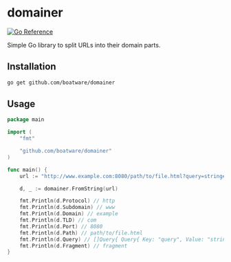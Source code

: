 # domainer

[![Go Reference](https://pkg.go.dev/badge/github.com/boatware/domainer.svg)](https://pkg.go.dev/github.com/boatware/domainer)

Simple Go library to split URLs into their domain parts.

## Installation

```bash
go get github.com/boatware/domainer
```

## Usage

```go
package main

import (
    "fmt"

    "github.com/boatware/domainer"
)

func main() {
    url := "http://www.example.com:8080/path/to/file.html?query=string#fragment"

    d, _ := domainer.FromString(url)

    fmt.Println(d.Protocol) // http
    fmt.Println(d.Subdomain) // www
    fmt.Println(d.Domain) // example
    fmt.Println(d.TLD) // com
    fmt.Println(d.Port) // 8080
    fmt.Println(d.Path) // path/to/file.html
    fmt.Println(d.Query) // []Query{ Query{ Key: "query", Value: "string" } }
    fmt.Println(d.Fragment) // fragment
}
```